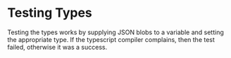 # Testing Types

Testing the types works by supplying JSON blobs to a variable and setting the appropriate type. If the typescript
compiler complains, then the test failed, otherwise it was a success.